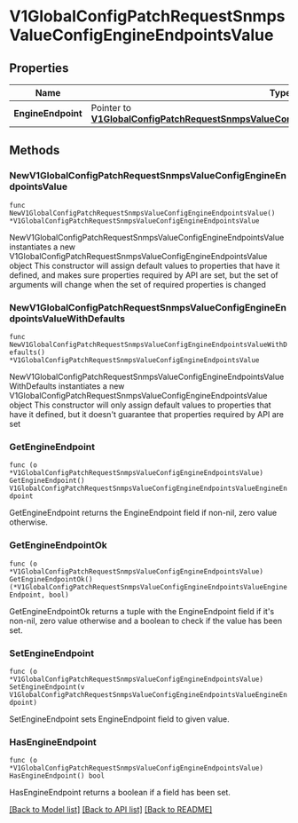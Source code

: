 # V1GlobalConfigPatchRequestSnmpsValueConfigEngineEndpointsValue

## Properties

Name | Type | Description | Notes
------------ | ------------- | ------------- | -------------
**EngineEndpoint** | Pointer to [**V1GlobalConfigPatchRequestSnmpsValueConfigEngineEndpointsValueEngineEndpoint**](V1GlobalConfigPatchRequestSnmpsValueConfigEngineEndpointsValueEngineEndpoint.md) |  | [optional] 

## Methods

### NewV1GlobalConfigPatchRequestSnmpsValueConfigEngineEndpointsValue

`func NewV1GlobalConfigPatchRequestSnmpsValueConfigEngineEndpointsValue() *V1GlobalConfigPatchRequestSnmpsValueConfigEngineEndpointsValue`

NewV1GlobalConfigPatchRequestSnmpsValueConfigEngineEndpointsValue instantiates a new V1GlobalConfigPatchRequestSnmpsValueConfigEngineEndpointsValue object
This constructor will assign default values to properties that have it defined,
and makes sure properties required by API are set, but the set of arguments
will change when the set of required properties is changed

### NewV1GlobalConfigPatchRequestSnmpsValueConfigEngineEndpointsValueWithDefaults

`func NewV1GlobalConfigPatchRequestSnmpsValueConfigEngineEndpointsValueWithDefaults() *V1GlobalConfigPatchRequestSnmpsValueConfigEngineEndpointsValue`

NewV1GlobalConfigPatchRequestSnmpsValueConfigEngineEndpointsValueWithDefaults instantiates a new V1GlobalConfigPatchRequestSnmpsValueConfigEngineEndpointsValue object
This constructor will only assign default values to properties that have it defined,
but it doesn't guarantee that properties required by API are set

### GetEngineEndpoint

`func (o *V1GlobalConfigPatchRequestSnmpsValueConfigEngineEndpointsValue) GetEngineEndpoint() V1GlobalConfigPatchRequestSnmpsValueConfigEngineEndpointsValueEngineEndpoint`

GetEngineEndpoint returns the EngineEndpoint field if non-nil, zero value otherwise.

### GetEngineEndpointOk

`func (o *V1GlobalConfigPatchRequestSnmpsValueConfigEngineEndpointsValue) GetEngineEndpointOk() (*V1GlobalConfigPatchRequestSnmpsValueConfigEngineEndpointsValueEngineEndpoint, bool)`

GetEngineEndpointOk returns a tuple with the EngineEndpoint field if it's non-nil, zero value otherwise
and a boolean to check if the value has been set.

### SetEngineEndpoint

`func (o *V1GlobalConfigPatchRequestSnmpsValueConfigEngineEndpointsValue) SetEngineEndpoint(v V1GlobalConfigPatchRequestSnmpsValueConfigEngineEndpointsValueEngineEndpoint)`

SetEngineEndpoint sets EngineEndpoint field to given value.

### HasEngineEndpoint

`func (o *V1GlobalConfigPatchRequestSnmpsValueConfigEngineEndpointsValue) HasEngineEndpoint() bool`

HasEngineEndpoint returns a boolean if a field has been set.


[[Back to Model list]](../README.md#documentation-for-models) [[Back to API list]](../README.md#documentation-for-api-endpoints) [[Back to README]](../README.md)



